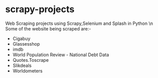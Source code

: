 # scrapy-projects
Web Scraping projects using Scrapy,Selenium and Splash in Python \n
Some of the website being scraped are:-
* Cigabuy
* Glassesshop
* imdb
* World Population Review - National Debt Data
* Quotes.Toscrape
* Slikdeals
* Worldometers
